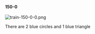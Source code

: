 #### 150-0
![train-150-0-0.png](https://github.com/lil-lab/nlvr/raw/master/nlvr/train/images/61/train-150-0-0.png "train-150-0-0.png")

There are 2 blue circles and 1 blue triangle
